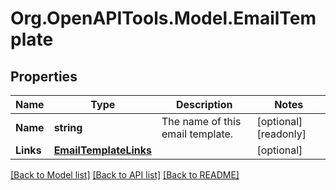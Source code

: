 # Org.OpenAPITools.Model.EmailTemplate

## Properties

Name | Type | Description | Notes
------------ | ------------- | ------------- | -------------
**Name** | **string** | The name of this email template. | [optional] [readonly] 
**Links** | [**EmailTemplateLinks**](EmailTemplateLinks.md) |  | [optional] 

[[Back to Model list]](../README.md#documentation-for-models) [[Back to API list]](../README.md#documentation-for-api-endpoints) [[Back to README]](../README.md)

